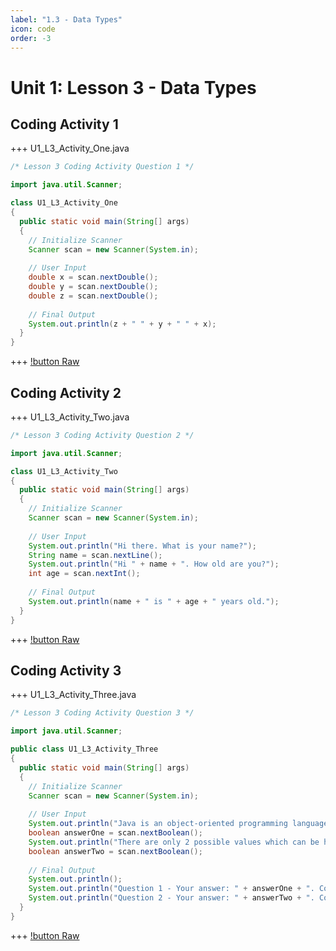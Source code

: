 ```yaml
---
label: "1.3 - Data Types"
icon: code
order: -3
---
```


# Unit 1: Lesson 3 - Data Types

## Coding Activity 1
+++ U1_L3_Activity_One.java
```java
/* Lesson 3 Coding Activity Question 1 */

import java.util.Scanner;

class U1_L3_Activity_One 
{
  public static void main(String[] args) 
  {
    // Initialize Scanner
    Scanner scan = new Scanner(System.in);
    
    // User Input
    double x = scan.nextDouble();
    double y = scan.nextDouble();
    double z = scan.nextDouble();
    
    // Final Output
    System.out.println(z + " " + y + " " + x);
  }
}
```
+++
[!button Raw](/docs/project-stem/unit-1/1-3/raw/1.3-Activity1.java)

## Coding Activity 2
+++ U1_L3_Activity_Two.java
```java
/* Lesson 3 Coding Activity Question 2 */

import java.util.Scanner;

class U1_L3_Activity_Two 
{
  public static void main(String[] args) 
  {
    // Initialize Scanner
    Scanner scan = new Scanner(System.in);
    
    // User Input
    System.out.println("Hi there. What is your name?");
    String name = scan.nextLine();
    System.out.println("Hi " + name + ". How old are you?");
    int age = scan.nextInt();
    
    // Final Output
    System.out.println(name + " is " + age + " years old.");
  }
}
```
+++
[!button Raw](/docs/project-stem/unit-1/1-3/raw/1.3-Activity2.java)

## Coding Activity 3
+++ U1_L3_Activity_Three.java
```java
/* Lesson 3 Coding Activity Question 3 */

import java.util.Scanner;

public class U1_L3_Activity_Three
{
  public static void main(String[] args)
  {
    // Initialize Scanner
    Scanner scan = new Scanner(System.in);
    
    // User Input
    System.out.println("Java is an object-oriented programming language, true or false?");
    boolean answerOne = scan.nextBoolean();
    System.out.println("There are only 2 possible values which can be held by a boolean variable, true or false?");
    boolean answerTwo = scan.nextBoolean();
    
    // Final Output
    System.out.println();
    System.out.println("Question 1 - Your answer: " + answerOne + ". Correct answer: true");
    System.out.println("Question 2 - Your answer: " + answerTwo + ". Correct answer: true");
  }
}
```
+++
[!button Raw](/docs/project-stem/unit-1/1-3/raw/1.3-Activity2.java)
